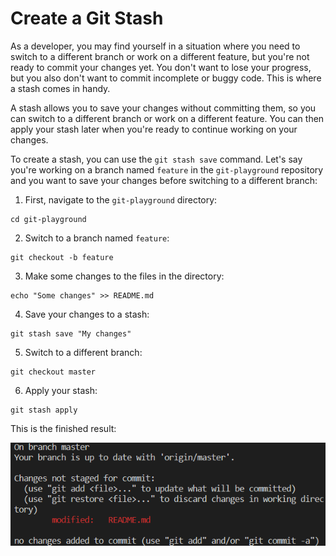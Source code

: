 # Create a Git Stash

As a developer, you may find yourself in a situation where you need to switch to a different branch or work on a different feature, but you're not ready to commit your changes yet. You don't want to lose your progress, but you also don't want to commit incomplete or buggy code. This is where a stash comes in handy.

A stash allows you to save your changes without committing them, so you can switch to a different branch or work on a different feature. You can then apply your stash later when you're ready to continue working on your changes.

To create a stash, you can use the `git stash save` command. Let's say you're working on a branch named `feature` in the `git-playground` repository and you want to save your changes before switching to a different branch:

1. First, navigate to the `git-playground` directory:
```shell
cd git-playground
```
2. Switch to a branch named `feature`:
```shell
git checkout -b feature
```
3. Make some changes to the files in the directory:
```shell
echo "Some changes" >> README.md
```
4. Save your changes to a stash:
```shell
git stash save "My changes"
```
5. Switch to a different branch:
```shell
git checkout master
```
6. Apply your stash:
```shell
git stash apply
```

This is the finished result:

![<result>](./assets/challenge-save-stash-step1-1.png)
